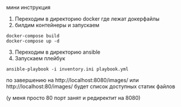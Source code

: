 мини инструкция 
1. Переходим в директорию docker где лежат докерфайлы 
2. билдим контейнеры и запускаем
```
docker-compose build
docker-compose up -d 
```
3. Переходим в директорию ansible 
4. Запускаем плейбук
```
ansible-playbook -i inventory.ini playbook.yml
```
по завершению на 
http://localhost:8080/images/ 
или
http://localhost:80/images/
будет список доступных статик файлов

(у меня просто 80 порт занят и редиректит на 8080) 
